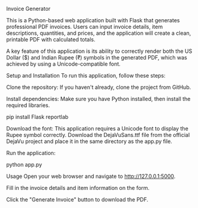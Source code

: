 Invoice Generator

This is a Python-based web application built with Flask that generates professional PDF invoices. Users can input invoice details, item descriptions, quantities, and prices, and the application will create a clean, printable PDF with calculated totals.

A key feature of this application is its ability to correctly render both the US Dollar ($) and Indian Rupee (₹) symbols in the generated PDF, which was achieved by using a Unicode-compatible font.

Setup and Installation
To run this application, follow these steps:

Clone the repository: If you haven't already, clone the project from GitHub.

Install dependencies: Make sure you have Python installed, then install the required libraries.

pip install Flask reportlab

Download the font: This application requires a Unicode font to display the Rupee symbol correctly. Download the DejaVuSans.ttf file from the official DejaVu project and place it in the same directory as the app.py file.

Run the application:

python app.py

Usage
Open your web browser and navigate to http://127.0.0.1:5000.

Fill in the invoice details and item information on the form.

Click the "Generate Invoice" button to download the PDF.
